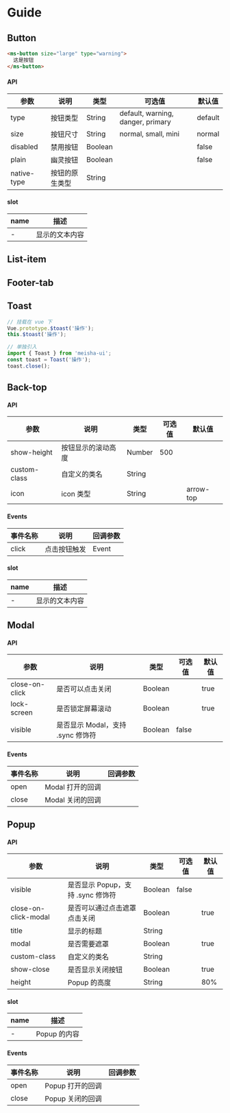 # Guide

## Button

```html
<ms-button size="large" type="warning">
  这是按钮
</ms-button>
```

#### API

| 参数        | 说明           | 类型    | 可选值                            | 默认值  |
| ----------- | -------------- | ------- | --------------------------------- | ------- |
| type        | 按钮类型       | String  | default, warning, danger, primary | default |
| size        | 按钮尺寸       | String  | normal, small, mini               | normal  |
| disabled    | 禁用按钮       | Boolean |                                   | false   |
| plain       | 幽灵按钮       | Boolean |                                   | false   |
| native-type | 按钮的原生类型 | String  |                                   |         |

#### slot

| name | 描述           |
| ---- | -------------- |
| -    | 显示的文本内容 |

## List-item

## Footer-tab

## Toast

```js
// 挂载在 vue 下
Vue.prototype.$toast('操作');
this.$toast('操作');

// 单独引入
import { Toast } from 'meisha-ui';
const toast = Toast('操作');
toast.close();
```

## Back-top

#### API

| 参数         | 说明               | 类型   | 可选值 | 默认值    |
| ------------ | ------------------ | ------ | ------ | --------- |
| show-height  | 按钮显示的滚动高度 | Number | 500    |
| custom-class | 自定义的类名       | String |        |           |
| icon         | icon 类型          | String |        | arrow-top |

#### Events

| 事件名称 | 说明         | 回调参数 |
| -------- | ------------ | -------- |
| click    | 点击按钮触发 | Event    |

#### slot

| name | 描述           |
| ---- | -------------- |
| -    | 显示的文本内容 |

## Modal

#### API

| 参数           | 说明                              | 类型    | 可选值 | 默认值 |
| -------------- | --------------------------------- | ------- | ------ | ------ |
| close-on-click | 是否可以点击关闭                  | Boolean |        | true   |
| lock-screen    | 是否锁定屏幕滚动                  | Boolean |        | true   |
| visible        | 是否显示 Modal，支持 .sync 修饰符 | Boolean | false  |

#### Events

| 事件名称 | 说明             | 回调参数 |
| -------- | ---------------- | -------- |
| open     | Modal 打开的回调 |          |
| close    | Modal 关闭的回调 |          |

## Popup

#### API

| 参数                 | 说明                              | 类型    | 可选值 | 默认值 |
| -------------------- | --------------------------------- | ------- | ------ | ------ |
| visible              | 是否显示 Popup，支持 .sync 修饰符 | Boolean | false  |
| close-on-click-modal | 是否可以通过点击遮罩点击关闭      | Boolean |        | true   |
| title                | 显示的标题                        | String  |        |        |
| modal                | 是否需要遮罩                      | Boolean |        | true   |
| custom-class         | 自定义的类名                      | String  |        |        |
| show-close           | 是否显示关闭按钮                  | Boolean |        | true   |
| height               | Popup 的高度                      | String  |        | 80%    |

#### slot

| name | 描述         |
| ---- | ------------ |
| -    | Popup 的内容 |

#### Events

| 事件名称 | 说明             | 回调参数 |
| -------- | ---------------- | -------- |
| open     | Popup 打开的回调 |          |
| close    | Popup 关闭的回调 |          |
